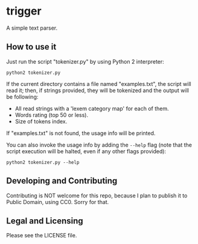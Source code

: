 # trigger
A simple text parser.

## How to use it

Just run the script "tokenizer.py" by using Python 2 interpreter:

    python2 tokenizer.py

If the current directory contains a file named "examples.txt",
the script will read it; then, if strings provided, they will be
tokenized and the output will be following:

+ All read strings with a 'lexem category map' for each of them.
+ Words rating (top 50 or less).
+ Size of tokens index.

If "examples.txt" is not found, the usage info will be printed.

You can also invoke the usage info by adding the ```--help``` flag
(note that the script execution will be halted, even if any other flags
provided):

    python2 tokenizer.py --help

## Developing and Contributing

Contributing is NOT welcome for this repo, because I plan to publish it
to Public Domain, using CC0. Sorry for that.

## Legal and Licensing

Please see the LICENSE file.
